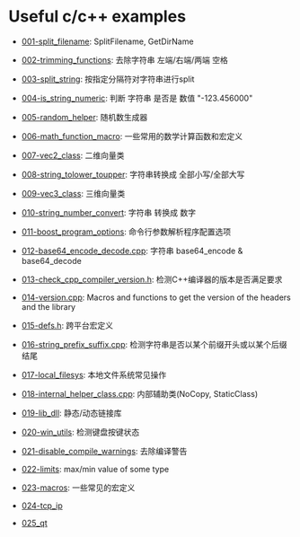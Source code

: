 ﻿# Useful c/c++ examples

- [001-split_filename](https://github.com/AnonymousRookie/useful-codes/blob/master/c_and_cplusplus/001-split_filename.cpp): SplitFilename, GetDirName

- [002-trimming_functions](https://github.com/AnonymousRookie/useful-codes/blob/master/c_and_cplusplus/002-trimming_functions.cpp): 去除字符串 左端/右端/两端 空格

- [003-split_string](https://github.com/AnonymousRookie/useful-codes/blob/master/c_and_cplusplus/003-split_string.cpp): 按指定分隔符对字符串进行split

- [004-is_string_numeric](https://github.com/AnonymousRookie/useful-codes/blob/master/c_and_cplusplus/004-is_string_numeric.cpp): 判断 字符串 是否是 数值 "-123.456000"

- [005-random_helper](https://github.com/AnonymousRookie/useful-codes/blob/master/c_and_cplusplus/005-random_helper.cpp): 随机数生成器

- [006-math_function_macro](https://github.com/AnonymousRookie/useful-codes/blob/master/c_and_cplusplus/006-math_function_macro.cpp): 一些常用的数学计算函数和宏定义

- [007-vec2_class](https://github.com/AnonymousRookie/useful-codes/blob/master/c_and_cplusplus/007-vec2_class.cpp): 二维向量类

- [008-string_tolower_toupper](https://github.com/AnonymousRookie/useful-codes/blob/master/c_and_cplusplus/008-string_tolower_toupper.cpp): 字符串转换成 全部小写/全部大写

- [009-vec3_class](https://github.com/AnonymousRookie/useful-codes/tree/master/c_and_cplusplus/009-vec3_class): 三维向量类

- [010-string_number_convert](https://github.com/AnonymousRookie/useful-codes/blob/master/c_and_cplusplus/010-string_number_convert.cpp): 字符串 转换成 数字

- [011-boost_program_options](https://github.com/AnonymousRookie/useful-codes/blob/master/c_and_cplusplus/011-boost_program_options.cpp): 命令行参数解析程序配置选项

- [012-base64_encode_decode.cpp](https://github.com/AnonymousRookie/useful-codes/blob/master/c_and_cplusplus/012-base64_encode_decode.cpp): 字符串 base64_encode & base64_decode

- [013-check_cpp_compiler_version.h](https://github.com/AnonymousRookie/useful-codes/blob/master/c_and_cplusplus/013-check_cpp_compiler_version.h): 检测C++编译器的版本是否满足要求

- [014-version.cpp](https://github.com/AnonymousRookie/useful-codes/blob/master/c_and_cplusplus/014-version.cpp): Macros and functions to get the version of the headers and the library

- [015-defs.h](https://github.com/AnonymousRookie/useful-codes/blob/master/c_and_cplusplus/015-defs.h): 跨平台宏定义

- [016-string_prefix_suffix.cpp](https://github.com/AnonymousRookie/useful-codes/blob/master/c_and_cplusplus/016-string_prefix_suffix.cpp): 检测字符串是否以某个前缀开头或以某个后缀结尾

- [017-local_filesys](https://github.com/AnonymousRookie/useful-codes/tree/master/c_and_cplusplus/017-local_filesys): 本地文件系统常见操作

- [018-internal_helper_class.cpp](https://github.com/AnonymousRookie/useful-codes/blob/master/c_and_cplusplus/018-internal_helper_class.cpp): 内部辅助类(NoCopy, StaticClass)

- [019-lib_dll](https://github.com/AnonymousRookie/useful-codes/tree/master/c_and_cplusplus/019-lib_dll): 静态/动态链接库

- [020-win_utils](https://github.com/AnonymousRookie/useful-codes/blob/master/c_and_cplusplus/020-win_utils.cpp): 检测键盘按键状态

- [021-disable_compile_warnings](https://github.com/AnonymousRookie/useful-codes/blob/master/c_and_cplusplus/021-disable_compile_warnings.h): 去除编译警告

- [022-limits](https://github.com/AnonymousRookie/useful-codes/blob/master/c_and_cplusplus/022-limits.cpp): max/min value of some type

- [023-macros](https://github.com/AnonymousRookie/useful-codes/blob/master/c_and_cplusplus/023-macros.cpp): 一些常见的宏定义

- [024-tcp_ip](https://github.com/AnonymousRookie/useful-codes/tree/master/c_and_cplusplus/024-tcp_ip)

- [025_qt](https://github.com/AnonymousRookie/useful-codes/tree/master/c_and_cplusplus/025_qt)